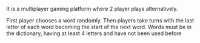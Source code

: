 It is a multiplayer gaming platform where 2 player plays alternatively.

First player chooses a word randomly.
Then players take turns with the last letter of each word becoming the start of the next word.
Words must be in the dictionary, 
having at least 4 letters and have not been used before
